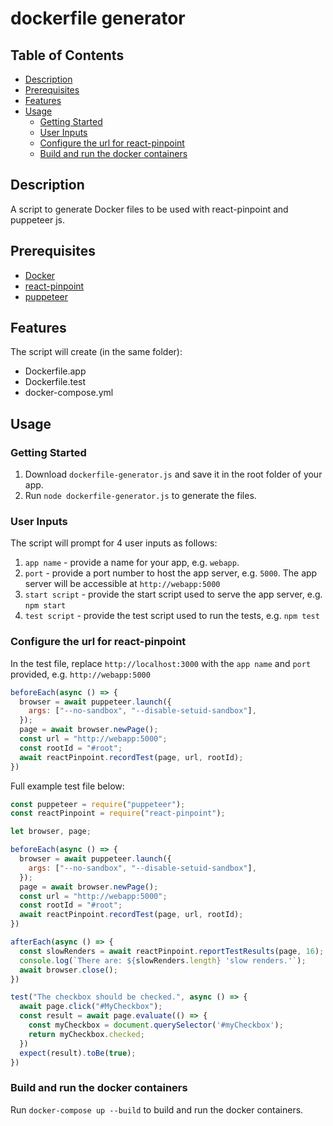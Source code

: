 # dockerfile generator

## Table of Contents
- [Description](##Description)
- [Prerequisites](##Prerequisites)
- [Features](##Features)
- [Usage](##Usage)
  - [Getting Started](###Getting-Started)
  - [User Inputs](###User-Inputs)
  - [Configure the url for react-pinpoint](###Configure-the-url-for-react-pinpoint)
  - [Build and run the docker containers](###Build-and-run-the-docker-containers)

## Description
A script to generate Docker files to be used with react-pinpoint and puppeteer js.

## Prerequisites
- [Docker](https://www.docker.com/)
- [react-pinpoint](https://github.com/oslabs-beta/react-pinpoint)
- [puppeteer](https://pptr.dev/)

## Features

The script will create (in the same folder):

- Dockerfile.app
- Dockerfile.test
- docker-compose.yml

## Usage

### Getting Started

1. Download `dockerfile-generator.js` and save it in the root folder of your app.
2. Run `node dockerfile-generator.js` to generate the files.

### User Inputs

The script will prompt for 4 user inputs as follows:

1. `app name` - provide a name for your app, e.g. `webapp`.
2. `port` - provide a port number to host the app server, e.g. `5000`. The app server will be accessible at `http://webapp:5000`
3. `start script` - provide the start script used to serve the app server, e.g. `npm start` 
4. `test script` - provide the test script used to run the tests, e.g. `npm test`

### Configure the url for react-pinpoint

In the test file, replace `http://localhost:3000` with the `app name` and `port` provided, e.g. `http://webapp:5000`

```javascript
beforeEach(async () => {
  browser = await puppeteer.launch({
    args: ["--no-sandbox", "--disable-setuid-sandbox"],
  });
  page = await browser.newPage();
  const url = "http://webapp:5000";
  const rootId = "#root";
  await reactPinpoint.recordTest(page, url, rootId);
})
```

Full example test file below:

```javascript
const puppeteer = require("puppeteer");
const reactPinpoint = require("react-pinpoint");

let browser, page;

beforeEach(async () => {
  browser = await puppeteer.launch({
    args: ["--no-sandbox", "--disable-setuid-sandbox"],
  });
  page = await browser.newPage();
  const url = "http://webapp:5000";
  const rootId = "#root";
  await reactPinpoint.recordTest(page, url, rootId);
})

afterEach(async () => {
  const slowRenders = await reactPinpoint.reportTestResults(page, 16);
  console.log(`There are: ${slowRenders.length} 'slow renders.'`);
  await browser.close();
})

test("The checkbox should be checked.", async () => {
  await page.click("#MyCheckbox");
  const result = await page.evaluate(() => {
    const myCheckbox = document.querySelector('#myCheckbox');
    return myCheckbox.checked;
  })
  expect(result).toBe(true);
})

```

### Build and run the docker containers

Run `docker-compose up --build` to build and run the docker containers.